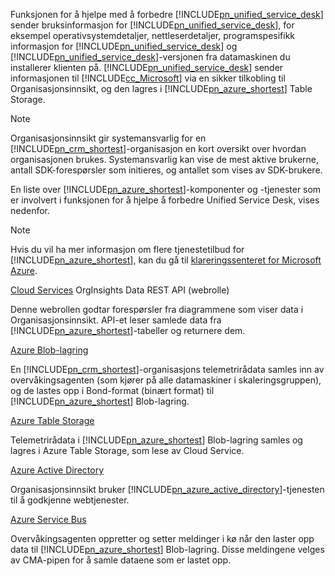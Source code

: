 Funksjonen for å hjelpe med å forbedre [!INCLUDE[pn_unified_service_desk](pn-unified-service-desk.md)] sender bruksinformasjon for [!INCLUDE[pn_unified_service_desk](pn-unified-service-desk.md)], for eksempel operativsystemdetaljer, nettleserdetaljer, programspesifikk informasjon for [!INCLUDE[pn_unified_service_desk](../includes/pn-unified-service-desk.md)] og [!INCLUDE[pn_unified_service_desk](pn-unified-service-desk.md)]-versjonen fra datamaskinen du installerer klienten på. [!INCLUDE[pn_unified_service_desk](pn-unified-service-desk.md)] sender informasjonen til [!INCLUDE[cc_Microsoft](cc-microsoft.md)] via en sikker tilkobling til Organisasjonsinnsikt, og den lagres i [!INCLUDE[pn_azure_shortest](pn-azure-shortest.md)] Table Storage.
  
> [!NOTE]
>  Organisasjonsinnsikt gir systemansvarlig for en [!INCLUDE[pn_crm_shortest](pn-crm-shortest.md)]-organisasjon en kort oversikt over hvordan organisasjonen brukes. Systemansvarlig kan vise de mest aktive brukerne, antall SDK-forespørsler som initieres, og antallet som vises av SDK-brukere.
  
 En liste over [!INCLUDE[pn_azure_shortest](pn-azure-shortest.md)]-komponenter og -tjenester som er involvert i funksjonen for å hjelpe å forbedre Unified Service Desk, vises nedenfor.  
  
> [!NOTE]
>  Hvis du vil ha mer informasjon om flere tjenestetilbud for [!INCLUDE[pn_azure_shortest](pn-azure-shortest.md)], kan du gå til [klareringssenteret for Microsoft Azure](https://azure.microsoft.com/en-us/support/trust-center/).  
  
 [Cloud Services](https://azure.microsoft.com/en-us/services/cloud-services/) OrgInsights Data REST API (webrolle)  
  
 Denne webrollen godtar forespørsler fra diagrammene som viser data i Organisasjonsinnsikt. API-et leser samlede data fra [!INCLUDE[pn_azure_shortest](pn-azure-shortest.md)]-tabeller og returnere dem.  
  
 [Azure Blob-lagring](https://azure.microsoft.com/en-us/services/storage/blobs/)  
  
 En [!INCLUDE[pn_crm_shortest](pn-crm-shortest.md)]-organisasjons telemetrirådata samles inn av overvåkingsagenten (som kjører på alle datamaskiner i skaleringsgruppen), og de lastes opp i Bond-format (binært format) til [!INCLUDE[pn_azure_shortest](pn-azure-shortest.md)] Blob-lagring.  
  
 [Azure Table Storage](https://azure.microsoft.com/en-us/services/storage/tables/)  
  
 Telemetrirådata i [!INCLUDE[pn_azure_shortest](pn-azure-shortest.md)] Blob-lagring samles og lagres i Azure Table Storage, som lese av Cloud Service.  
  
 [Azure Active Directory](https://azure.microsoft.com/en-us/services/active-directory/)  
  
 Organisasjonsinnsikt bruker [!INCLUDE[pn_azure_active_directory](pn-azure-active-directory.md)]-tjenesten til å godkjenne webtjenester.  
  
 [Azure Service Bus](https://azure.microsoft.com/en-us/services/service-bus/)  
  
 Overvåkingsagenten oppretter og setter meldinger i kø når den laster opp data til [!INCLUDE[pn_azure_shortest](pn-azure-shortest.md)] Blob-lagring. Disse meldingene velges av CMA-pipen for å samle dataene som er lastet opp.